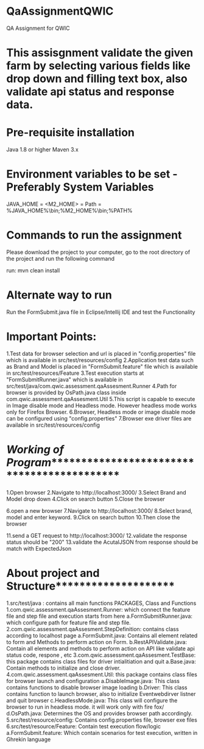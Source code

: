 # QaAssignmentQWIC
QA Assignment for QWIC

# This assisgnment validate the given farm by selecting various fields like drop down and filling text box, also validate api status and response data. 


# Pre-requisite installation
Java 1.8 or higher
Maven 3.x

# Environment variables to be set - Preferably System Variables
JAVA_HOME = <Path to Java Home>
<M2_HOME> = <Path to Maven Home>
Path = %JAVA_HOME%\bin;%M2_HOME%\bin;%PATH%


# Commands to run the assignment
Please download the project to your computer, go to the root directory of the project and run the following command

run: mvn clean install


# Alternate way to run

Run the FormSubmit.java file in Eclipse/Intellij IDE and test the Functionality



# Important Points:
1.Test data for browser selection and url is placed in "config.properties" file which is available in src/test/resources/config
2.Application test data such as Brand and Model is placed in "FormSubmit.feature" file which is available in src/test/resources/Feature
3.Test execution starts at "FormSubmitRunner.java" which is available in src/test/java/com.qwic.assessment.qaAssesment.Runner
4.Path for browser is provided by OsPath.java class inside com.qwic.assessment.qaAssesment.Util
5.This script is capable to execute in Image disable mode and Headless mode. However headless mode works only for Firefox Browser.
6.Browser, Headless mode or image disable mode can be configured using "config.properties"
7.Browser exe driver files are available in src/test/resources/config



# ***************************Working of Program**********************************************************************
1.Open browser
2.Navigate to http://localhost:3000/
3.Select Brand and Model drop down
4.Click on search button
5.Close the browser

6.open a new browser
7.Navigate to http://localhost:3000/
8.Select brand, model and enter keyword.
9.Click on search button
10.Then close the browser

11.send a GET request to http://localhost:3000/
12.validate the response status should be "200"
13.validate the AcutalJSON from response should be match with ExpectedJson

# ************************************About project and Structure********************************************************
1.src/test/java : contains all main functions
	PACKAGES, Class and Functions
	1.com.qwic.assessment.qaAssesment.Runner: which connect the feature file and step file and execution starts from here
	    a.FormSubmitRunner.java: which configure path for feature file and step file.
	2.com.qwic.assessment.qaAssesment.StepDefinition: contains class according to localhost page
		a.FormSubmit.java: Contains all element related to form and Methods to perform action on Form.
		b.RestAPIValidate.java: Contain all elements and methods to perform action on API like validate api status code, respone , etc
	3.com.qwic.assessment.qaAssesment.TestBase: this package contains class files for driver intialitiation and quit
	    a.Base.java: Contain methods to initialize and close driver.
	4.com.qwic.assessment.qaAssesment.Util: this package contains class files for browser launch and configuration
		a.DisableImage.java: This class contains functions to disable browser image loading
		b.Driver: This class contains function to launch browser, also to initialize Eventwebdirver listner and quit browser
		c.HeadlessMode.java: This class will configure the browser to run in headless mode. it will work only with fire fox/
		d.OsPath.java: Determines the OS and provides browser path accordingly.
	5.src/test/resource/config: Contains config.properties file, browser exe files
	6.src/test/resource/Feature: Contain test execution flow/logic
	   a.FormSubmit.feature: Which contain scenarios for test execution, written in Ghrekin language
